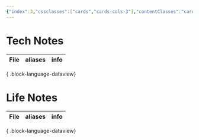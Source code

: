 ```yaml
---
{"index":3,"cssclasses":["cards","cards-cols-3"],"contentClasses":"cards cards-cols-3","cover":"https://cdn.freezing.cool/images/card-cover-3.png","dg-publish":true,"noteIcon":5,"date":"2023-08-28T01:20","update":"2024-02-04T23:11","permalink":"/navigation/notes-collection/","dgPassFrontmatter":true,"created":"2023-08-28T01:20","updated":"2024-02-04T23:11"}
---
```



# Tech Notes

| File | aliases | info |
| ---- | ------- | ---- |

{ .block-language-dataview}
# Life Notes

| File | aliases | info |
| ---- | ------- | ---- |

{ .block-language-dataview}